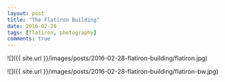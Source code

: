 ```yaml
---
layout: post
title: "The Flatiron Building"
date: 2016-02-28
tags: [flatiron, photography]
comments: true
---
```

![]({{ site.url }}/images/posts/2016-02-28-flatiron-building/flatiron.jpg)

![]({{ site.url }}/images/posts/2016-02-28-flatiron-building/flatiron-bw.jpg)
